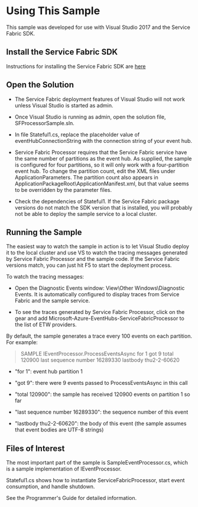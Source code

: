 # Using This Sample

This sample was developed for use with Visual Studio 2017 and the Service Fabric SDK.

## Install the Service Fabric SDK

Instructions for installing the Service Fabric SDK are [here](https://docs.microsoft.com/en-us/azure/service-fabric/service-fabric-get-started)

## Open the Solution

* The Service Fabric deployment features of Visual Studio will not work unless Visual Studio is started as admin.

* Once Visual Studio is running as admin, open the solution file, SFProcessorSample.sln.

* In file Stateful1.cs, replace the placeholder value of eventHubConnectionString with the connection string of your event hub.

* Service Fabric Processor requires that the Service Fabric service have the same number of partitions as the
event hub. As supplied, the sample is configured for four partitions, so it will only work with a four-partition
event hub. To change the partition count, edit the XML files under ApplicationParameters. The partition count
also appears in ApplicationPackageRoot\\ApplicationManifest.xml, but that value seems to be overridden by
the parameter files.

* Check the dependencies of Stateful1. If the Service Fabric package versions do not match the SDK version that
is installed, you will probably not be able to deploy the sample service to a local cluster.

## Running the Sample

The easiest way to watch the sample in action is to let Visual Studio deploy it to the local cluster and use
VS to watch the tracing messages generated by Service Fabric Processor and the sample code. If the Service Fabric
versions match, you can just hit F5 to start the deployment process.

To watch the tracing messages:

* Open the Diagnostic Events window: View\Other Windows\Diagnostic Events. It is automatically configured to
display traces from Service Fabric and the sample service.

* To see the traces generated by Service Fabric Processor, click on the gear and add
Microsoft-Azure-EventHubs-ServiceFabricProcessor to the list of ETW providers.

By default, the sample generates a trace every 100 events on each partition. For example:

> SAMPLE IEventProcessor.ProcessEventsAsync for 1 got 9 total 120900 last sequence number 16289330 lastbody thu2-2-60620

* "for 1": event hub partition 1

* "got 9": there were 9 events passed to ProcessEventsAsync in this call

* "total 120900": the sample has received 120900 events on partition 1 so far

* "last sequence number 16289330": the sequence number of this event

* "lastbody thu2-2-60620": the body of this event (the sample assumes that event bodies are UTF-8 strings)

## Files of Interest

The most important part of the sample is SampleEventProcessor.cs, which is a sample implementation of
IEventProcessor.

Stateful1.cs shows how to instantiate ServiceFabricProcessor, start event consumption, and handle shutdown.

See the Programmer's Guide for detailed information.
